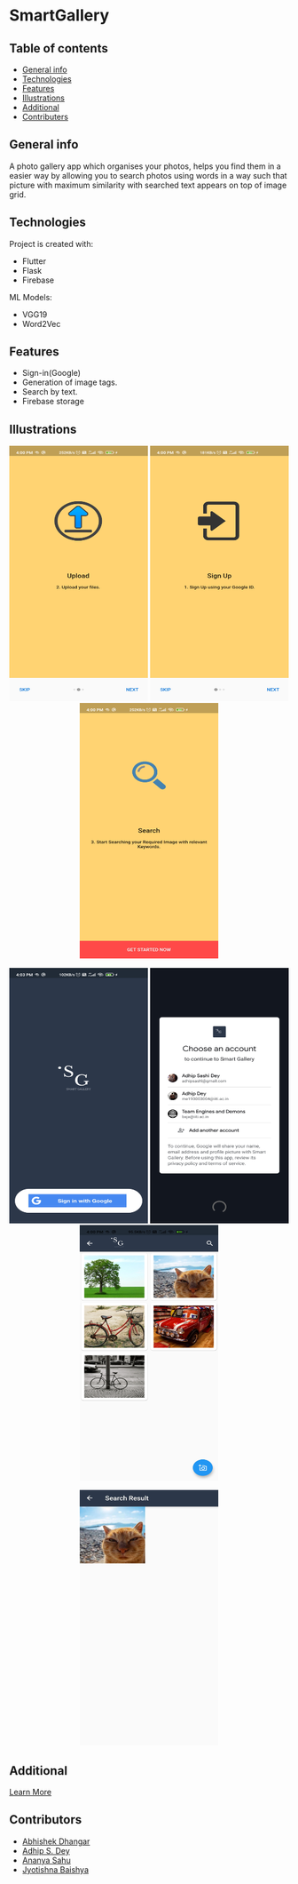 # SmartGallery

## Table of contents
* [General info](#general-info)
* [Technologies](#technologies)
* [Features](#features)
* [Illustrations](#illustrations)
* [Additional](#additional)
* [Contributers](#contributors)

## General info
A photo gallery app which organises your photos, helps you find them in a easier way by allowing you to search photos using words in a way such that picture with maximum similarity with searched text appears on top of image grid.
## Technologies
Project is created with:
* Flutter
* Flask
* Firebase

ML Models:
* VGG19
* Word2Vec

## Features

- Sign-in(Google)
- Generation of image tags.
- Search by text.
- Firebase storage

## Illustrations

<!-- <img src=".jpg" width="324" height="324"> -->

<p align="center">
  <img src="/static/1.jpg" width="250" height="460">
  <img src="/static/2.jpg" width="250" height="460">
  <img src="/static/3.jpg" width="250" height="460">
</p>
<p align="center">
  <img src="/static/4.jpg" width="250" height="460">
  <img src="/static/5.jpg" width="250" height="460">
  <img src="/static/6.jpg" width="250" height="460">
</p>
<p align=center>
  <img src="/static/7.jpeg" width="250" height="460">
</p>


## Additional

[Learn More](/static/SmartGalleryppt.pdf?raw=true)

## Contributors

- [Abhishek Dhangar](https://github.com/Abhi263-dev)
- [Adhip S. Dey](https://github.com/ASDsashi)
- [Ananya Sahu](https://github.com/ananyasahu1008)
- [Jyotishna Baishya](https://github.com/JyotishnaBaishya)